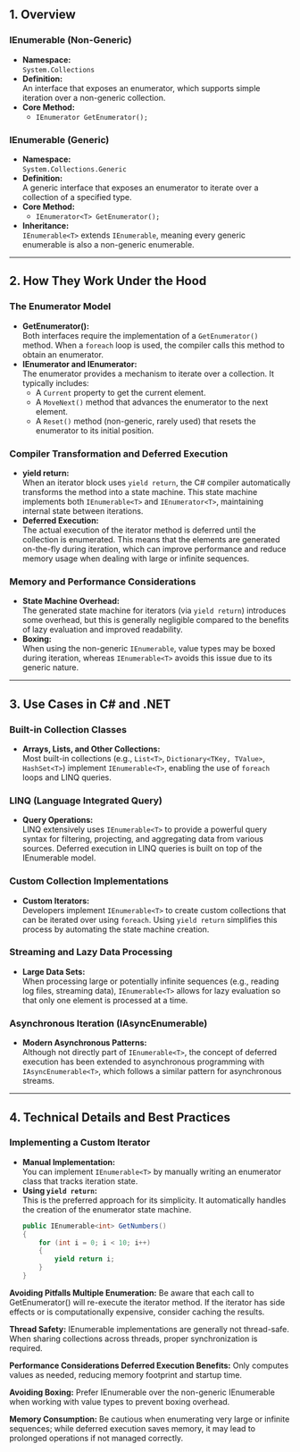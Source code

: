 ## 1. Overview

### IEnumerable (Non-Generic)
- **Namespace:**  
  `System.Collections`
- **Definition:**  
  An interface that exposes an enumerator, which supports simple iteration over a non-generic collection.
- **Core Method:**  
  - `IEnumerator GetEnumerator();`

### IEnumerable<T> (Generic)
- **Namespace:**  
  `System.Collections.Generic`
- **Definition:**  
  A generic interface that exposes an enumerator to iterate over a collection of a specified type.
- **Core Method:**  
  - `IEnumerator<T> GetEnumerator();`
- **Inheritance:**  
  `IEnumerable<T>` extends `IEnumerable`, meaning every generic enumerable is also a non-generic enumerable.

---

## 2. How They Work Under the Hood

### The Enumerator Model
- **GetEnumerator():**  
  Both interfaces require the implementation of a `GetEnumerator()` method. When a `foreach` loop is used, the compiler calls this method to obtain an enumerator.
- **IEnumerator<T> and IEnumerator:**  
  The enumerator provides a mechanism to iterate over a collection. It typically includes:
  - A `Current` property to get the current element.
  - A `MoveNext()` method that advances the enumerator to the next element.
  - A `Reset()` method (non-generic, rarely used) that resets the enumerator to its initial position.

### Compiler Transformation and Deferred Execution
- **yield return:**  
  When an iterator block uses `yield return`, the C# compiler automatically transforms the method into a state machine. This state machine implements both `IEnumerable<T>` and `IEnumerator<T>`, maintaining internal state between iterations.
- **Deferred Execution:**  
  The actual execution of the iterator method is deferred until the collection is enumerated. This means that the elements are generated on-the-fly during iteration, which can improve performance and reduce memory usage when dealing with large or infinite sequences.

### Memory and Performance Considerations
- **State Machine Overhead:**  
  The generated state machine for iterators (via `yield return`) introduces some overhead, but this is generally negligible compared to the benefits of lazy evaluation and improved readability.
- **Boxing:**  
  When using the non-generic `IEnumerable`, value types may be boxed during iteration, whereas `IEnumerable<T>` avoids this issue due to its generic nature.

---

## 3. Use Cases in C# and .NET

### Built-in Collection Classes
- **Arrays, Lists, and Other Collections:**  
  Most built-in collections (e.g., `List<T>`, `Dictionary<TKey, TValue>`, `HashSet<T>`) implement `IEnumerable<T>`, enabling the use of `foreach` loops and LINQ queries.
  
### LINQ (Language Integrated Query)
- **Query Operations:**  
  LINQ extensively uses `IEnumerable<T>` to provide a powerful query syntax for filtering, projecting, and aggregating data from various sources. Deferred execution in LINQ queries is built on top of the IEnumerable model.
  
### Custom Collection Implementations
- **Custom Iterators:**  
  Developers implement `IEnumerable<T>` to create custom collections that can be iterated over using `foreach`. Using `yield return` simplifies this process by automating the state machine creation.
  
### Streaming and Lazy Data Processing
- **Large Data Sets:**  
  When processing large or potentially infinite sequences (e.g., reading log files, streaming data), `IEnumerable<T>` allows for lazy evaluation so that only one element is processed at a time.
  
### Asynchronous Iteration (IAsyncEnumerable<T>)
- **Modern Asynchronous Patterns:**  
  Although not directly part of `IEnumerable<T>`, the concept of deferred execution has been extended to asynchronous programming with `IAsyncEnumerable<T>`, which follows a similar pattern for asynchronous streams.

---

## 4. Technical Details and Best Practices

### Implementing a Custom Iterator
- **Manual Implementation:**  
  You can implement `IEnumerable<T>` by manually writing an enumerator class that tracks iteration state.
- **Using `yield return`:**  
  This is the preferred approach for its simplicity. It automatically handles the creation of the enumerator state machine.
  ```csharp
  public IEnumerable<int> GetNumbers()
  {
      for (int i = 0; i < 10; i++)
      {
          yield return i;
      }
  }
  ```

**Avoiding Pitfalls
Multiple Enumeration:**
Be aware that each call to GetEnumerator() will re-execute the iterator method. If the iterator has side effects or is computationally expensive, consider caching the results.

**Thread Safety:**
IEnumerable<T> implementations are generally not thread-safe. When sharing collections across threads, proper synchronization is required.

**Performance Considerations
Deferred Execution Benefits:**
Only computes values as needed, reducing memory footprint and startup time.

**Avoiding Boxing:**
Prefer IEnumerable<T> over the non-generic IEnumerable when working with value types to prevent boxing overhead.

**Memory Consumption:**
Be cautious when enumerating very large or infinite sequences; while deferred execution saves memory, it may lead to prolonged operations if not managed correctly.